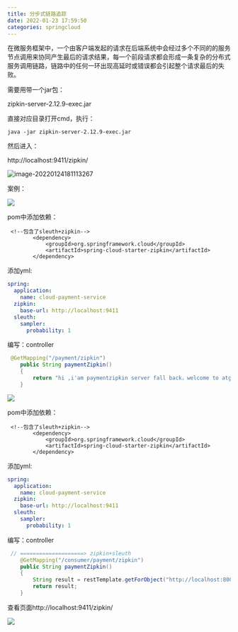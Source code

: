 ```yaml
---
title: 分步式链路追踪
date: 2022-01-23 17:59:50
categories: springcloud
---
```


 在微服务框架中，一个由客户端发起的请求在后端系统中会经过多个不同的的服务节点调用来协同产生最后的请求结果，每一个前段请求都会形成一条复杂的分布式服务调用链路，链路中的任何一环出现高延时或错误都会引起整个请求最后的失败。

需要用带一个jar包：

zipkin-server-2.12.9-exec.jar



直接对应目录打开cmd，执行：

```
java -jar zipkin-server-2.12.9-exec.jar
```

然后进入：

http://localhost:9411/zipkin/

![image-20220124181113267](C:\Users\ASUS\AppData\Roaming\Typora\typora-user-images\image-20220124181113267.png)

案例：

![](https://gitee.com/haoyumaster/imageBed/raw/master/imgs/20220124182143.png)

pom中添加依赖：

```
 <!--包含了sleuth+zipkin-->
        <dependency>
            <groupId>org.springframework.cloud</groupId>
            <artifactId>spring-cloud-starter-zipkin</artifactId>
        </dependency>

```

添加yml:

```yml
spring:
  application:
    name: cloud-payment-service
  zipkin:
    base-url: http://localhost:9411
  sleuth:
    sampler:
      probability: 1
```

编写：controller

```java
 @GetMapping("/payment/zipkin")
    public String paymentZipkin()
    {
        return "hi ,i'am paymentzipkin server fall back，welcome to atguigu，O(∩_∩)O哈哈~";
    }
```

![](https://gitee.com/haoyumaster/imageBed/raw/master/imgs/20220124182337.png)

pom中添加依赖：

```
 <!--包含了sleuth+zipkin-->
        <dependency>
            <groupId>org.springframework.cloud</groupId>
            <artifactId>spring-cloud-starter-zipkin</artifactId>
        </dependency>
```



添加yml:

```yml
spring:
  application:
    name: cloud-payment-service
  zipkin:
    base-url: http://localhost:9411
  sleuth:
    sampler:
      probability: 1
```



编写：controller

```java
 // ====================> zipkin+sleuth
    @GetMapping("/consumer/payment/zipkin")
    public String paymentZipkin()
    {
        String result = restTemplate.getForObject("http://localhost:8001"+"/payment/zipkin/", String.class);
        return result;
    }
```

查看页面http://localhost:9411/zipkin/

![](https://gitee.com/haoyumaster/imageBed/raw/master/imgs/20220124182818.png)
